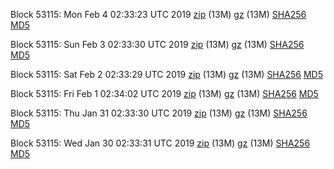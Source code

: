 Block 53115: Mon Feb  4 02:33:23 UTC 2019 [zip](https://files.01coin.io/testnet/2019-02-04/bootstrap.dat.zip) (13M) [gz](https://files.01coin.io/testnet/2019-02-04/bootstrap.dat.tar.gz) (13M) [SHA256](https://files.01coin.io/testnet/2019-02-04/sha256.txt) [MD5](https://files.01coin.io/testnet/2019-02-04/md5.txt)

Block 53115: Sun Feb  3 02:33:30 UTC 2019 [zip](https://files.01coin.io/testnet/2019-02-03/bootstrap.dat.zip) (13M) [gz](https://files.01coin.io/testnet/2019-02-03/bootstrap.dat.tar.gz) (13M) [SHA256](https://files.01coin.io/testnet/2019-02-03/sha256.txt) [MD5](https://files.01coin.io/testnet/2019-02-03/md5.txt)

Block 53115: Sat Feb  2 02:33:29 UTC 2019 [zip](https://files.01coin.io/testnet/2019-02-02/bootstrap.dat.zip) (13M) [gz](https://files.01coin.io/testnet/2019-02-02/bootstrap.dat.tar.gz) (13M) [SHA256](https://files.01coin.io/testnet/2019-02-02/sha256.txt) [MD5](https://files.01coin.io/testnet/2019-02-02/md5.txt)

Block 53115: Fri Feb  1 02:34:02 UTC 2019 [zip](https://files.01coin.io/testnet/2019-02-01/bootstrap.dat.zip) (13M) [gz](https://files.01coin.io/testnet/2019-02-01/bootstrap.dat.tar.gz) (13M) [SHA256](https://files.01coin.io/testnet/2019-02-01/sha256.txt) [MD5](https://files.01coin.io/testnet/2019-02-01/md5.txt)

Block 53115: Thu Jan 31 02:33:30 UTC 2019 [zip](https://files.01coin.io/testnet/2019-01-31/bootstrap.dat.zip) (13M) [gz](https://files.01coin.io/testnet/2019-01-31/bootstrap.dat.tar.gz) (13M) [SHA256](https://files.01coin.io/testnet/2019-01-31/sha256.txt) [MD5](https://files.01coin.io/testnet/2019-01-31/md5.txt)

Block 53115: Wed Jan 30 02:33:31 UTC 2019 [zip](https://files.01coin.io/testnet/2019-01-30/bootstrap.dat.zip) (13M) [gz](https://files.01coin.io/testnet/2019-01-30/bootstrap.dat.tar.gz) (13M) [SHA256](https://files.01coin.io/testnet/2019-01-30/sha256.txt) [MD5](https://files.01coin.io/testnet/2019-01-30/md5.txt)
